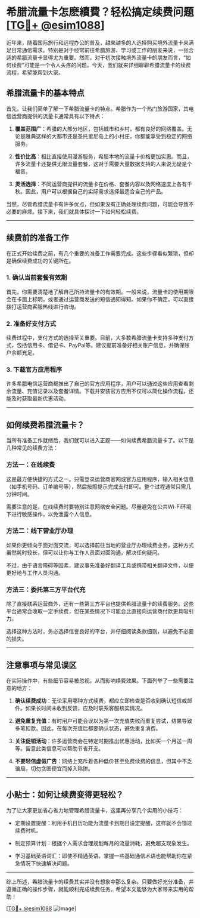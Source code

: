 # 希腊流量卡怎麽續費？轻松搞定续费问题[[TG💪+ @esim1088](https://t.me/s/esim1088)]

近年来，随着国际旅行和远程办公的普及，越来越多的人选择购买境外流量卡来满足日常通信需求。特别是对于经常前往希腊旅游、学习或工作的朋友来说，一张合适的希腊流量卡显得尤为重要。然而，对于初次接触境外流量卡的朋友而言，“如何续费”可能是一个令人头疼的问题。今天，我们就来详细聊聊希腊流量卡的续费流程，希望能帮到大家。

## 希腊流量卡的基本特点

首先，让我们简单了解一下希腊流量卡的特点。希腊作为一个热门旅游国家，其电信运营商提供的流量卡通常具有以下特点：

1. **覆盖范围广**：希腊的大部分地区，包括城市和乡村，都有良好的网络覆盖。无论是雅典这样的大都市还是圣托里尼岛上的小村庄，你都能享受到稳定的网络服务。
   
2. **性价比高**：相比直接使用漫游服务，希腊本地的流量卡价格更加实惠。而且，许多流量卡还提供无限流量套餐，这对于需要大量数据支持的人来说无疑是个福音。

3. **灵活选择**：不同运营商提供的流量卡在价格、套餐内容以及网络速度上各有千秋。因此，用户可以根据自己的实际需求选择最适合自己的产品。

当然，尽管希腊流量卡有许多优点，但如果没有正确处理续费问题，可能会导致不必要的麻烦。接下来，我们就具体探讨一下如何轻松续费。

---

## 续费前的准备工作

在正式开始续费之前，有几个重要的准备工作需要完成。这些步骤看似繁琐，但却是确保续费成功的关键所在。

### 1. 确认当前套餐有效期

首先，你需要清楚地了解自己所持流量卡的有效期。一般来说，流量卡的使用期限会在卡面上标明，或者通过运营商发送的短信通知得知。如果你不确定，可以直接拨打运营商客服热线进行咨询。

### 2. 准备好支付方式

续费过程中，支付方式的选择至关重要。目前，大多数希腊流量卡支持多种支付方式，包括信用卡、借记卡、PayPal等。建议提前准备好相关账户信息，并确保账户余额充足。

### 3. 下载官方应用程序

许多希腊电信运营商都推出了自己的官方应用程序，用户可以通过这些应用查看剩余流量、充值记录以及套餐详情。下载并安装官方应用不仅可以简化操作流程，还能及时获取最新优惠活动。

---

## 如何续费希腊流量卡？

当所有准备工作就绪后，我们就可以进入正题——如何续费希腊流量卡了。以下是几种常见的续费方法：

### 方法一：在线续费

这是最方便快捷的方式之一。只需登录运营商官网或官方应用程序，输入相关信息（如手机号码、订单编号等），然后按照提示完成支付即可。整个过程通常只需几分钟时间。

需要注意的是，在线续费时要特别注意网络安全问题。尽量避免在公共Wi-Fi环境下进行敏感操作，以免泄露个人信息。

### 方法二：线下营业厅办理

如果你更倾向于面对面交流，可以选择前往当地的营业厅办理续费业务。这种方式虽然耗时较长，但可以让你与工作人员面对面沟通，解决任何疑问。

不过，由于语言障碍等因素，建议事先准备好翻译工具或携带相关翻译文件，以便更好地与工作人员沟通。

### 方法三：委托第三方平台代充

除了直接联系运营商外，还有一些第三方平台也提供希腊流量卡的续费服务。这些平台通常会收取一定手续费，但在某些情况下可能会比直接向运营商付款更具吸引力。

选择这种方法时，务必选择信誉良好的平台，并仔细阅读条款细则，以避免不必要的损失。

---

## 注意事项与常见误区

在实际操作中，有些细节容易被忽视，从而影响续费效果。下面列举了一些需要注意的地方：

1. **确认续费成功**：无论采用哪种方式续费，都应立即检查是否收到确认短信或邮件。如果长时间未收到反馈，应及时联系客服核实情况。

2. **避免重复充值**：有时用户可能会误以为第一次充值失败而重复尝试，结果导致多笔扣款。因此，在每次充值后都要确认状态，避免重复消费。

3. **关注促销活动**：许多运营商会在特定时期推出优惠活动，比如买一个月送一周等。留意此类信息可以帮助节省开支。

4. **不要轻信虚假广告**：网络上充斥着各种低价甚至免费续费的信息，但其中不乏骗局。切勿贪图便宜而掉入陷阱。

---

## 小贴士：如何让续费变得更轻松？

为了让大家更加省心省力地管理希腊流量卡，这里再分享几个实用的小技巧：

- 定期设置提醒：利用手机日历功能为流量卡到期日设定提醒，这样就不会错过续费时机。
  
- 制定预算计划：根据个人需求合理规划每月的流量消耗，避免超支现象发生。

- 学习基础英语词汇：即使不精通英语，掌握一些基础通信术语也能帮助你在紧急情况下快速解决问题。

---

综上所述，希腊流量卡的续费其实并没有想象中那么复杂。只要做好充分准备，并遵循正确的操作步骤，就能顺利完成续费任务。希望本文能够为大家带来实用的帮助！

[[TG💪+ @esim1088](https://t.me/s/esim1088) ![Image](https://i.postimg.cc/4NQfJmqS/Snipaste-2025-05-13-00-14-12.png)]
